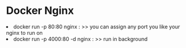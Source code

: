 # Docker Nginx 
<li> docker run -p 80:80 nginx : >> you can assign any port you like your nginx to run on</li>
 
 <li> docker run -p 4000:80 -d nginx : >> run in background</li> 
